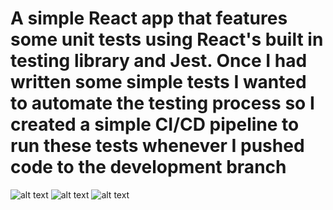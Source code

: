 # A simple React app that features some unit tests using React's built in testing library and Jest. Once I had written some simple tests I wanted to automate the testing process so I created a simple CI/CD pipeline to run these tests whenever I pushed code to the development branch

![alt text](https://github.com/dmackeyward/react-ci-cd-testing/blob/development/screenshots/1.jpg?raw=true)
![alt text](https://github.com/dmackeyward/react-ci-cd-testing/blob/development/screenshots/2.jpg?raw=true)
![alt text](https://github.com/dmackeyward/react-ci-cd-testing/blob/development/screenshots/2.jpg?raw=true)
